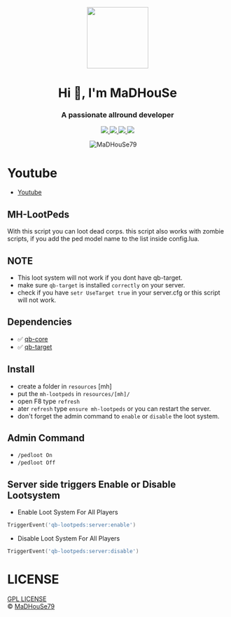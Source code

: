 <p align="center">
    <img width="140" src="https://icons.iconarchive.com/icons/iconarchive/red-orb-alphabet/128/Letter-M-icon.png" />  
    <h1 align="center">Hi 👋, I'm MaDHouSe</h1>
    <h3 align="center">A passionate allround developer </h3>    
</p>

<p align="center">
    <a href="https://github.com/MaDHouSe79/mh-lootpeds/issues">
        <img src="https://img.shields.io/github/issues/MaDHouSe79/mh-lootpeds"/> 
    </a>
    <a href="https://github.com/MaDHouSe79/mh-lootpeds/network/members">
        <img src="https://img.shields.io/github/forks/MaDHouSe79/mh-lootpeds"/> 
    </a>  
    <a href="https://github.com/MaDHouSe79/mh-lootpeds/stargazers">
        <img src="https://img.shields.io/github/stars/MaDHouSe79/mh-lootpeds?color=white"/> 
    </a>
    <a href="https://github.com/MaDHouSe79/mh-lootpeds/blob/main/LICENSE">
        <img src="https://img.shields.io/github/license/MaDHouSe79/mh-lootpeds?color=black"/> 
    </a>      
</p>

<p align="center">
    <img src="https://komarev.com/ghpvc/?username=MaDHouSe79&label=Profile%20views&color=3464eb&style=for-the-badge&logo=star&abbreviated=true" alt="MaDHouSe79" style="padding-right:20px;" />
</p>

# Youtube
- [Youtube](https://www.youtube.com/@MaDHouSe79)

## MH-LootPeds 
With this script you can loot dead corps.
this script also works with zombie scripts, if you add the ped model name to the list inside config.lua.

## NOTE 
- This loot system will not work if you dont have qb-target.
- make sure `qb-target` is installed `correctly` on your server.
- check if you have `setr UseTarget true` in your server.cfg or this script will not work.

## Dependencies
- ✅ [qb-core](https://github.com/qbcore-framework/qb-core)
- ✅ [qb-target](https://github.com/qbcore-framework/qb-target)

## Install
- create a folder in `resources` [mh]
- put the `mh-lootpeds` in `resources/[mh]/`
- open F8 type `refresh`
- ater `refresh` type `ensure mh-lootpeds` or you can restart the server.
- don't forget the admin command to `enable` or `disable` the loot system.

## Admin Command
- `/pedloot On`
- `/pedloot Off`

## Server side triggers Enable or Disable Lootsystem
- Enable Loot System For All Players
```lua
TriggerEvent('qb-lootpeds:server:enable')
```

- Disable Loot System For All Players
```lua
TriggerEvent('qb-lootpeds:server:disable')
```

# LICENSE
[GPL LICENSE](./LICENSE)<br />
&copy; [MaDHouSe79](https://www.youtube.com/@MaDHouSe79)
